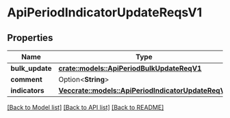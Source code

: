 # ApiPeriodIndicatorUpdateReqsV1

## Properties

Name | Type | Description | Notes
------------ | ------------- | ------------- | -------------
**bulk_update** | [**crate::models::ApiPeriodBulkUpdateReqV1**](api.BulkUpdateReqV1.md) |  | 
**comment** | Option<**String**> |  | [optional]
**indicators** | [**Vec<crate::models::ApiPeriodIndicatorUpdateReqV1>**](api.IndicatorUpdateReqV1.md) |  | 

[[Back to Model list]](../README.md#documentation-for-models) [[Back to API list]](../README.md#documentation-for-api-endpoints) [[Back to README]](../README.md)


